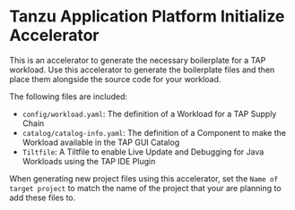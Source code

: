 # Tanzu Application Platform Initialize Accelerator

This is an accelerator to generate the necessary boilerplate for a TAP workload. Use this accelerator to generate the boilerplate files and then place them alongside the source code for your workload.

The following files are included:
- `config/workload.yaml`: The definition of a Workload for a TAP Supply Chain
- `catalog/catalog-info.yaml`: The definition of a Component to make the Workload available in the TAP GUI Catalog
- `Tiltfile`: A Tiltfile to enable Live Update and Debugging for Java Workloads using the TAP IDE Plugin

When generating new project files using this accelerator, set the `Name of target project` to match the name of the project that your are planning to add these files to.
